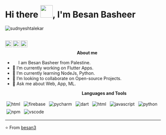 

<h1 align="start">Hi there <img src="https://github.com/sudnyeshtalekar/sudnyeshtalekar/blob/master/Assets/Hi.gif" width="40px">, I'm Besan Basheer</h1>
<p align="left"> <img src="https://komarev.com/ghpvc/?username=sudnyeshtalekar" alt="sudnyeshtalekar" /> </p>
<br />

<a href="https://www.linkedin.com/in/besan-alibasheer/">
  <img align="left" alt="Besan's Linkedin" width="22px" src="https://cdn.jsdelivr.net/npm/simple-icons@v3/icons/linkedin.svg" />
</a>
<a href="https://github.com/besan3">
  <img align="left" alt="Besan's Github" width="22px" src="https://cdn.jsdelivr.net/npm/simple-icons@v3/icons/github.svg" />
</a>

<a href="http://sudnyesht.ml">
  <img align="left"  width="22px" src="https://cdn.jsdelivr.net/npm/simple-icons@3.2.0/icons/write-dot-as.svg" />
</a>
<br />



&nbsp;&nbsp;&nbsp;&nbsp;&nbsp;&nbsp;&nbsp;&nbsp;&nbsp;&nbsp;&nbsp;&nbsp;&nbsp;&nbsp;&nbsp;&nbsp;&nbsp;&nbsp;&nbsp;&nbsp;&nbsp;&nbsp;&nbsp;&nbsp;&nbsp;&nbsp;&nbsp;&nbsp;&nbsp;&nbsp;&nbsp;&nbsp;&nbsp;&nbsp;&nbsp;&nbsp;&nbsp;&nbsp;&nbsp;&nbsp;&nbsp;&nbsp;&nbsp;&nbsp;&nbsp;&nbsp;&nbsp;&nbsp;&nbsp;&nbsp;&nbsp;&nbsp;&nbsp;&nbsp;&nbsp;&nbsp;&nbsp;&nbsp;&nbsp;<b align="start">About me</b> <br>
- <img src ="https://s3.amazonaws.com/pix.iemoji.com/images/emoji/apple/ios-12/256/boy-light-skin-tone.png" height= 15px width = 15px> I am Besan Basheer from Palestine.
- 🔭 I’m currently working on Flutter Apps.
- 🌱 I’m currently learning NodeJs, Python.
- 👯 I’m looking to collaborate on Open-source Projects.
- 💬 Ask me about Web, App, ML.

&nbsp;&nbsp;&nbsp;&nbsp;&nbsp;&nbsp;&nbsp;&nbsp;&nbsp;&nbsp;&nbsp;&nbsp;&nbsp;&nbsp;&nbsp;&nbsp;&nbsp;&nbsp;&nbsp;&nbsp;&nbsp;&nbsp;&nbsp;&nbsp;&nbsp;&nbsp;&nbsp;&nbsp;&nbsp;&nbsp;&nbsp;&nbsp;&nbsp;&nbsp;&nbsp;&nbsp;&nbsp;&nbsp;&nbsp;&nbsp;&nbsp;&nbsp;&nbsp;&nbsp;&nbsp;&nbsp;&nbsp;&nbsp;&nbsp;&nbsp;&nbsp;&nbsp;&nbsp;&nbsp;&nbsp;&nbsp;&nbsp;&nbsp;&nbsp;&nbsp;&nbsp;&nbsp;&nbsp;<b>Languages and Tools</b> <br>

<p align="start">
 <img src="https://www.vectorlogo.zone/logos/flutterio/flutterio-icon.svg" alt="html" style="vertical-align:top; margin:4px">
  <img src="https://www.vectorlogo.zone/logos/firebase/firebase-icon.svg" alt="firebase" style="vertical-align:top; margin:4px">
 <img src="" alt="pycharm" style="vertical-align:top; margin:4px">
 <img src="https://www.vectorlogo.zone/logos/dartlang/dartlang-icon.svg" alt="dart" style="vertical-align:top; margin:4px">
   <img src="https://github.com/sudnyeshtalekar/sudnyeshtalekar/blob/master/Assets/html.svg" alt="html" style="vertical-align:top; margin:4px">
 <img src="https://github.com/sudnyeshtalekar/sudnyeshtalekar/blob/master/Assets/javascript.svg" alt="javascript" style="vertical-align:top; margin:4px">
 <img src="https://github.com/sudnyeshtalekar/sudnyeshtalekar/blob/master/Assets/python.svg" alt="python" style="vertical-align:top; margin:4px">
 <img src="https://github.com/sudnyeshtalekar/sudnyeshtalekar/blob/master/Assets/npm.svg" alt="npm" style="vertical-align:top; margin:4px">
 <img src="https://github.com/sudnyeshtalekar/sudnyeshtalekar/blob/master/Assets/visualstudio_code.svg" alt="vscode" style="vertical-align:top; margin:4px">
 

---
⭐️ From [besan3](https://github.com/besan3)
